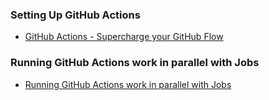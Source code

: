 ### Setting Up GitHub Actions
- [GitHub Actions - Supercharge your GitHub Flow](https://www.youtube.com/watch?v=cP0I9w2coGU)

### Running GitHub Actions work in parallel with Jobs
- [Running GitHub Actions work in parallel with Jobs](https://lannonbr.com/blog/github-actions-jobs/)
